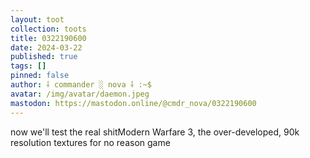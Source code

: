 ```yaml
---
layout: toot
collection: toots
title: 0322190600
date: 2024-03-22
published: true
tags: []
pinned: false
author: ⸸ commander ░ nova ⸸ :~$
avatar: /img/avatar/daemon.jpeg
mastodon: https://mastodon.online/@cmdr_nova/0322190600
---
```


now we'll test the real shitModern Warfare 3, the over-developed, 90k resolution textures for no reason game
